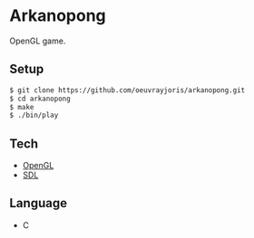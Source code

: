 # Arkanopong

OpenGL game.

## Setup

```sh
$ git clone https://github.com/oeuvrayjoris/arkanopong.git
$ cd arkanopong
$ make
$ ./bin/play
```

## Tech

* [OpenGL](https://www.opengl.org)
* [SDL](https://www.libsdl.org)

## Language

- C
